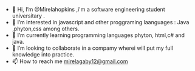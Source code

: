 - 👋 Hi, I’m @Mirelahopkins ,i'm a software engineering student universitary .
- 👀 I’m interested in javascript and other proggraming laanguages : Java ,phyton,css among others.
- 🌱 I’m currently learning programming languages phyton, html,c# and java.
- 💞️ I’m looking to collaborate in a compamy wherei will put my full knowledge into practice.
- 📫 How to reach me mirelagaby12@gmail.com

<!---
Mirelahopkins/Mirelahopkins is a ✨ special ✨ repository because its `README.md` (this file) appears on your GitHub profile.
You can click the Preview link to take a look at your changes.
--->
